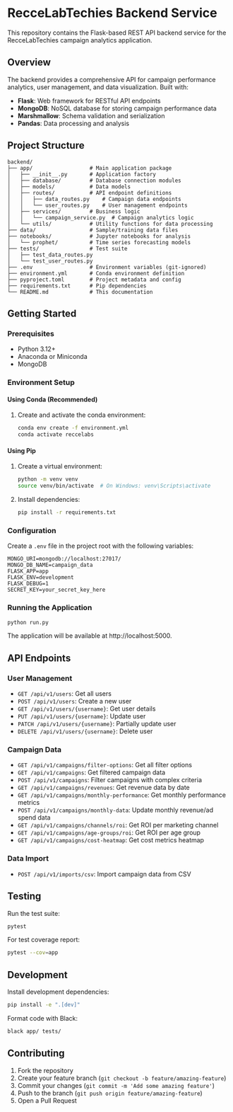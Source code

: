 # RecceLabTechies Backend Service

This repository contains the Flask-based REST API backend service for the RecceLabTechies campaign analytics application.

## Overview

The backend provides a comprehensive API for campaign performance analytics, user management, and data visualization. Built with:

- **Flask**: Web framework for RESTful API endpoints
- **MongoDB**: NoSQL database for storing campaign performance data
- **Marshmallow**: Schema validation and serialization
- **Pandas**: Data processing and analysis

## Project Structure

```
backend/
├── app/                  # Main application package
│   ├── __init__.py       # Application factory
│   ├── database/         # Database connection modules
│   ├── models/           # Data models
│   ├── routes/           # API endpoint definitions
│   │   ├── data_routes.py    # Campaign data endpoints
│   │   └── user_routes.py    # User management endpoints
│   ├── services/         # Business logic
│   │   └── campaign_service.py  # Campaign analytics logic
│   └── utils/            # Utility functions for data processing
├── data/                 # Sample/training data files
├── notebooks/            # Jupyter notebooks for analysis
│   └── prophet/          # Time series forecasting models
├── tests/                # Test suite
│   ├── test_data_routes.py
│   └── test_user_routes.py
├── .env                  # Environment variables (git-ignored)
├── environment.yml       # Conda environment definition
├── pyproject.toml        # Project metadata and config
├── requirements.txt      # Pip dependencies
└── README.md             # This documentation
```

## Getting Started

### Prerequisites

- Python 3.12+
- Anaconda or Miniconda
- MongoDB

### Environment Setup

#### Using Conda (Recommended)

1. Create and activate the conda environment:

   ```bash
   conda env create -f environment.yml
   conda activate reccelabs
   ```

#### Using Pip

1. Create a virtual environment:

   ```bash
   python -m venv venv
   source venv/bin/activate  # On Windows: venv\Scripts\activate
   ```

2. Install dependencies:

   ```bash
   pip install -r requirements.txt
   ```

### Configuration

Create a `.env` file in the project root with the following variables:

```
MONGO_URI=mongodb://localhost:27017/
MONGO_DB_NAME=campaign_data
FLASK_APP=app
FLASK_ENV=development
FLASK_DEBUG=1
SECRET_KEY=your_secret_key_here
```

### Running the Application

```bash
python run.py
```

The application will be available at http://localhost:5000.

## API Endpoints

### User Management

- `GET /api/v1/users`: Get all users
- `POST /api/v1/users`: Create a new user
- `GET /api/v1/users/{username}`: Get user details
- `PUT /api/v1/users/{username}`: Update user
- `PATCH /api/v1/users/{username}`: Partially update user
- `DELETE /api/v1/users/{username}`: Delete user

### Campaign Data

- `GET /api/v1/campaigns/filter-options`: Get all filter options
- `GET /api/v1/campaigns`: Get filtered campaign data
- `POST /api/v1/campaigns`: Filter campaigns with complex criteria
- `GET /api/v1/campaigns/revenues`: Get revenue data by date
- `GET /api/v1/campaigns/monthly-performance`: Get monthly performance metrics
- `POST /api/v1/campaigns/monthly-data`: Update monthly revenue/ad spend data
- `GET /api/v1/campaigns/channels/roi`: Get ROI per marketing channel
- `GET /api/v1/campaigns/age-groups/roi`: Get ROI per age group
- `GET /api/v1/campaigns/cost-heatmap`: Get cost metrics heatmap

### Data Import

- `POST /api/v1/imports/csv`: Import campaign data from CSV

## Testing

Run the test suite:

```bash
pytest
```

For test coverage report:

```bash
pytest --cov=app
```

## Development

Install development dependencies:

```bash
pip install -e ".[dev]"
```

Format code with Black:

```bash
black app/ tests/
```

## Contributing

1. Fork the repository
2. Create your feature branch (`git checkout -b feature/amazing-feature`)
3. Commit your changes (`git commit -m 'Add some amazing feature'`)
4. Push to the branch (`git push origin feature/amazing-feature`)
5. Open a Pull Request
